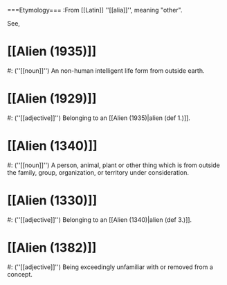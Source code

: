 ===Etymology===
:From [[Latin]] ''[[alia]]'', meaning "other".



See,

# [[Alien (1935)]]
#: (''[[noun]]'') An non-human intelligent life form from outside earth.
# [[Alien (1929)]]
#: (''[[adjective]]'') Belonging to an [[Alien (1935)|alien (def 1.)]].
# [[Alien (1340)]]
#: (''[[noun]]'') A person, animal, plant or other thing which is from outside the family, group, organization, or territory under consideration.
# [[Alien (1330)]]
#: (''[[adjective]]'') Belonging to an [[Alien (1340)|alien (def 3.)]].
# [[Alien (1382)]]
#: (''[[adjective]]'') Being exceedingly unfamiliar with or removed from a concept.